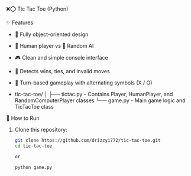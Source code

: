  ❌⭕ Tic Tac Toe (Python)

 ✨ Features
- 🧠 Fully object-oriented design  
- 👤 Human player vs 🤖 Random AI  
- 🎮 Clean and simple console interface  
- 🏁 Detects wins, ties, and invalid moves  
- 🔄 Turn-based gameplay with alternating symbols (X / O)

- tic-tac-toe/
│
├── tictac.py - Contains Player, HumanPlayer, and RandomComputerPlayer classes
└── game.py - Main game logic and TicTacToe class

🚀 How to Run
1. Clone this repository:
   ```bash
   git clone https://github.com/drizzy1772/tic-tac-toe.git
   cd tic-tac-toe

   or

   python game.py
